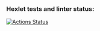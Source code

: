 ### Hexlet tests and linter status:
[![Actions Status](https://github.com/Alexandrsmolov/qa-engineer-old-project-84/workflows/hexlet-check/badge.svg)](https://github.com/Alexandrsmolov/qa-engineer-old-project-84/actions)